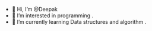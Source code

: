 - 👋 Hi, I’m @Deepak
- 👀 I’m interested in programming .
- 🌱 I’m currently learning Data structures and algorithm .

<!---
Beginner0Programmer/Beginner0Programmer is a ✨ special ✨ repository because its `README.md` (this file) appears on your GitHub profile.
You can click the Preview link to take a look at your changes.
--->
